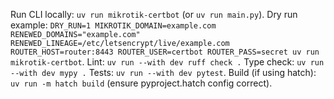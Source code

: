 Run CLI locally: `uv run mikrotik-certbot` (or `uv run main.py`).
Dry run example: `DRY_RUN=1 MIKROTIK_DOMAIN=example.com RENEWED_DOMAINS="example.com" RENEWED_LINEAGE=/etc/letsencrypt/live/example.com ROUTER_HOST=router:8443 ROUTER_USER=certbot ROUTER_PASS=secret uv run mikrotik-certbot`.
Lint: `uv run --with dev ruff check .`
Type check: `uv run --with dev mypy .`
Tests: `uv run --with dev pytest`.
Build (if using hatch): `uv run -m hatch build` (ensure pyproject.hatch config correct).